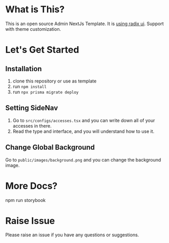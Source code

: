 # What is This?

This is an open source Admin NextJs Template. It is [using radix ui](https://www.radix-ui.com/). Support with theme customization.

# Let's Get Started

## Installation

1. clone this repository or use as template
2. run `npm install`
3. run `npx prisma migrate deploy`

## Setting SideNav

1. Go to `src/configs/accesses.tsx` and you can write down all of your accesses in there.
2. Read the type and interface, and you will understand how to use it.

## Change Global Background

Go to `public/images/background.png` and you can change the background image.

# More Docs?

npm run storybook

# Raise Issue

Please raise an issue if you have any questions or suggestions.
